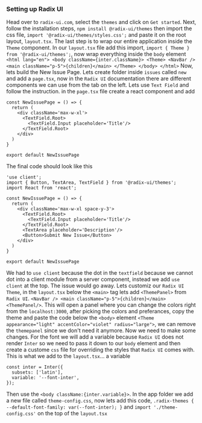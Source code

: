 ### Setting up Radix UI
Head over to `radix-ui.com`, select the `themes` and click on `Get started`. Next, follow the installation steps, `npm install @radix-ui/themes`
then import the css file, `import '@radix-ui/themes/styles.css';` and paste it on the root layout, `layout.tsx`. The last step is to wrap our entire application 
inside the `Theme` component. In our `layout.tsx` file add this import, `import { Theme } from '@radix-ui/themes';`, now wrap everything inside the `body` element
`<html lang="en">
      <body className={inter.className}>
        <Theme>
          <NavBar />
          <main className="p-5">{children}</main>
        </Theme>
      </body>
    </html>`
Now, lets build the New Issue Page. Lets create folder inside `issues` called `new` and add a `page.tsx`, now in the `Radix UI` documentation
there are different components we can use from the tab on the left. Lets use `Text Field` and follow the instruction. 
in the `page.tsx` file create a react component and add 
```
const NewIssuePage = () => {
  return (
    <div className='max-w-xl'>
      <TextField.Root>
        <TextField.Input placeholder='Title'/>
      </TextField.Root>
    </div>
  )
}

export default NewIssuePage
```
The final code should look like this 
```
'use client';
import { Button, TextArea, TextField } from '@radix-ui/themes';
import React from 'react';

const NewIssuePage = () => {
  return (
    <div className='max-w-xl space-y-3'>
      <TextField.Root>
        <TextField.Input placeholder='Title'/>
      </TextField.Root>
      <TextArea placeholder='Description'/>
      <Button>Submit New Issue</Button>
    </div>
  )
}

export default NewIssuePage
```
We had to `use client` because the dot in the `textfield` because we cannot dot into a client module from a server component, instead we add
`use client` at the top. The issue would go away.
Lets customiz our `Radix UI Theme`, in the `layout.tsx` below the `<main>` tag lets add `<ThemePanel>` from `Radix UI`. `<NavBar />
          <main className="p-5">{children}</main>
          <ThemePanel/>`. This will open a panel where you can change the colors right from the `localhost:3000`, after picking the colors and preferances, copy the theme and paste the code below the `<body>` element
`<Theme appearance="light" accentColor="violet" radius="large">`, we can remove the `themepanel` since we don't need it anymore.
Now we need to make some changes. For the font we will add a variable because `Radix UI` does not render `Inter` so we need to pass it down to our `body` element and then create a custome `css` file for overriding the styles that `Radix UI` comes with. This is what we add to the `layout.tsx`... a variable
```
const inter = Inter({
  subsets: ['latin'],
  variable: '--font-inter',
});
```
Then use the `<body className:{inter.variable}>`. In the app folder we add a new file called `theme-config.css`, now lets add this code, `.radix-themes {
  --default-font-family: var(--font-inter);
}` and `import './theme-config.css'` on the top of the `layout.tsx`
